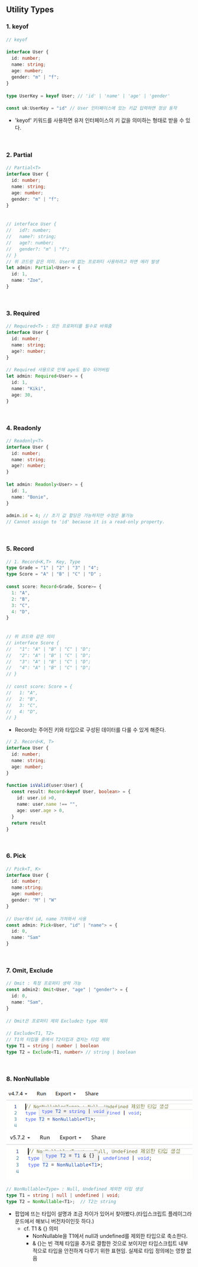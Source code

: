 ## Utility Types
### 1. keyof
```typescript
// keyof

interface User {
  id: number;
  name: string;
  age: number;
  gender: "m" | "f";
}

type UserKey = keyof User; // 'id' | 'name' | 'age' | 'gender'

const uk:UserKey = "id" // User 인터페이스에 있는 키값 입력하면 정상 동작
```
  - 'keyof' 키워드를 사용하면 유저 인터페이스의 키 값을 의미하는 형태로 받을 수 있다.

</br>

### 2. Partial
```typescript
// Partial<T>
interface User {
  id: number;
  name: string;
  age: number;
  gender: "m" | "f";
}


// interface User {
//   id?: number;
//   name?: string;
//   age?: number;
//   gender?: "m" | "f";
// }
// 위 코드랑 같은 의미. User에 없는 프로퍼티 사용하려고 하면 에러 발생
let admin: Partial<User> = {
  id: 1,
  name: "Zoe",
}
```

</br>

### 3. Required 
```typescript
// Required<T> : 모든 프로퍼티를 필수로 바꿔줌
interface User {
  id: number;
  name: string;
  age?: number;
}

// Required 사용으로 인해 age도 필수 되어버림 
let admin: Required<User> = {
  id: 1,
  name: "Kiki",
  age: 30,
}
```
</br>

### 4. Readonly
```typescript
// Readonly<T>
interface User {
  id: number;
  name: string;
  age?: number;
}

let admin: Readonly<User> = {
  id: 1,
  name: "Bonie",
}

admin.id = 4; // 초기 값 할당은 가능하지만 수정은 불가능
// Cannot assign to 'id' because it is a read-only property.
```

</br>

### 5. Record
```typescript
// 1. Record<K,T>  Key, Type
type Grade = "1" | "2" | "3" | "4";
type Score = "A" | "B" | "C" | "D" ;

const score: Record<Grade, Score>= {
  1: "A",
  2: "B",
  3: "C",
  4: "D",
}


// 위 코드와 같은 의미
// interface Score {
//   "1": "A" | "B" | "C" | "D";
//   "2": "A" | "B" | "C" | "D";
//   "3": "A" | "B" | "C" | "D";
//   "4": "A" | "B" | "C" | "D";
// }

// const score: Score = {
//   1: "A",
//   2: "B",
//   3: "C",
//   4: "D",
// }
```
  - Record는 주어진 키와 타입으로 구성된 데이터를 다룰 수 있게 해준다.

```typescript
// 2. Record<K, T>
interface User {
  id: number;
  name: string;
  age: number;
}

function isValid(user:User) {
  const result: Record<keyof User, boolean> = {
    id: user.id >0,
    name: user.name !== "",
    age: user.age > 0,
  }
  return result
}
```
</br>

### 6. Pick
```typescript
// Pick<T, K>
interface User {
  id: number;
  name:string;
  age: number;
  gender: "M" | "W"
}

// User에서 id, name 가져와서 사용
const admin: Pick<User, "id" | "name"> = {
  id: 0,
  name: "Sam"
}

```
</br>

### 7. Omit, Exclude
```typescript
// Omit : 특정 프로퍼티 생략 가능
const admin2: Omit<User, "age" | "gender"> = {
  id: 0,
  name: "Sam",
}

// Omit은 프로퍼티 제외 Exclude는 type 제외

// Exclude<T1, T2>
// T1의 타입들 중에서 T2타입과 겹치는 타입 제외
type T1 = string | number | boolean
type T2 = Exclude<T1, number> // string | boolean
```

</br>

### 8. NonNullable<T>
![alt text](image-33.png)
![alt text](image-34.png)
```typescript
// NonNullable<Type> : Null, Undefined 제외한 타입 생성
type T1 = string | null | undefined | void;
type T2 = NonNullable<T1>;  // T2는 string
```
- 팝업에 뜨는 타입이 설명과 조금 차이가 있어서 찾아봤다.(타입스크립트 플레이그라운드에서 해보니 버전차이인듯 하다.)
  - cf. T1 & {} 의미
    - NonNullable<T1>을 T1에서 null과 undefined를 제외한 타입으로 축소한다.
    - & {}는 빈 객체 타입을 추가로 결합한 것으로 보이지만 타입스크립트 내부적으로 타입을 안전하게 다루기 위한 표현임. 실제로 타입 정의에는 영향 없음